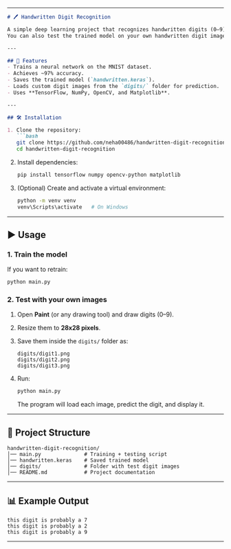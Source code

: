 
---

````markdown
# 🖊️ Handwritten Digit Recognition

A simple deep learning project that recognizes handwritten digits (0–9) using the **MNIST dataset** and **TensorFlow/Keras**.  
You can also test the trained model on your own handwritten digit images created in Paint.

---

## 📌 Features
- Trains a neural network on the MNIST dataset.
- Achieves ~97% accuracy.
- Saves the trained model (`handwritten.keras`).
- Loads custom digit images from the `digits/` folder for prediction.
- Uses **TensorFlow, NumPy, OpenCV, and Matplotlib**.

---

## 🛠️ Installation

1. Clone the repository:
   ```bash
   git clone https://github.com/neha00486/handwritten-digit-recognition.git
   cd handwritten-digit-recognition
````

2. Install dependencies:

   ```bash
   pip install tensorflow numpy opencv-python matplotlib
   ```

3. (Optional) Create and activate a virtual environment:

   ```bash
   python -m venv venv
   venv\Scripts\activate   # On Windows
   ```

---

## ▶️ Usage

### 1. Train the model

If you want to retrain:

```bash
python main.py
```

### 2. Test with your own images

1. Open **Paint** (or any drawing tool) and draw digits (0–9).
2. Resize them to **28x28 pixels**.
3. Save them inside the `digits/` folder as:

   ```
   digits/digit1.png
   digits/digit2.png
   digits/digit3.png
   ```
4. Run:

   ```bash
   python main.py
   ```

   The program will load each image, predict the digit, and display it.

---

## 📂 Project Structure

```
handwritten-digit-recognition/
│── main.py              # Training + testing script
│── handwritten.keras    # Saved trained model
│── digits/              # Folder with test digit images
│── README.md            # Project documentation
```

---

## 📊 Example Output

```
this digit is probably a 7
this digit is probably a 2
this digit is probably a 9
```

---